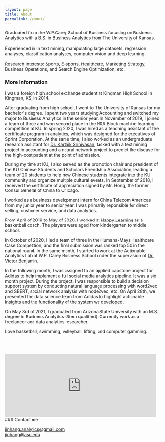 ```yaml
---
layout: page
title: About
permalink: /about/
---
```


Graduated from the W.P.Carey School of Business focusing on Business Analytics with a B.S. in Business Analytics from The University of Kansas.<br/>
<br/>
Experienced in in text mining, manipulating large datasets, regression analyses, classification analyses, computer vision and deep learning.<br/>
<br/>
Research Interests: Sports, E-sports, Healthcare, Marketing Strategy, Business Operations, and Search Engine Optimization, etc.<br/>

### More Information

I was a foreign high school exchange student at Kingman High School in Kingman, KS, in 2014.<br/>

After graduating from high school, I went to The University of Kansas for my bachelor's degree. 
I spent two years studying Accounting and switched my major to Business Analytics in the senior year. 
In November of 2019, I joined a team of three and won second place in the H&R Block machine learning competition at KU. 
In spring 2020, I was hired as a teaching assistant of the certificate program in analytics, which was designed for the executives of Sprint Corporation. 
At the same time, I also worked as an undergraduate research assistant for [Dr. Karthik Srinivasan](https://www.business.ku.edu/people/karthik-srinivasan), 
tasked with a text mining project in accounting and a neural network project to predict the disease for the high-cost patient at the point of admission.<br/>

During my time at KU, I also served as the promotion chair and president of the KU Chinese Students and Scholars Friendship Association, 
leading a team of 20 students to help new Chinese students integrate into the KU community and organize multiple cultural events. 
In September of 2018, I received the certificate of appreciation signed by Mr. Hong, the former Consul General of China to Chicago.<br/>

I worked as a business development intern for China Telecom Americas from my junior year to senior year. I was primarily reponsible for direct selling, customer service, and data analytics. <br/>

From April of 2019 to May of 2020, I worked at [Happy Learning](https://happylearning.org/) as a basketball coach. The players were aged from kindergarten to middle school.<br/>

In October of 2020, I led a team of three in the Humana-Mays Healthcare Case Competition, and the final submission was ranked top 50 in the national round. In the same month, I started to work at the Actionable Analytics Lab at W.P. Carey Business School under the supervision of [Dr. Victor Benjamin](https://wpcarey.asu.edu/people/profile/979699).<br/>

In the following month, I was assigned to an applied capstone project for Adidas to help implement a full social media analytics pipeline. It was a six month project. During the project, I was responsible to build a decision support system by conducting natural language processing with word2vec and SBERT, social network analysis with node2vec, etc. On April 28th, we presented the data science team from Adidas to highlight actionable insights and the functionality of the system we developed.<br/>

On May 3rd of 2021, I graduated from Arizona State University with an M.S. degree in Business Analytics (Stem qualified). Currently work as a freelancer and data analytics researcher.<br/>

Love basketball, swimming, volleyball, lifting, and computer gamming.<br/>
<br/>
<br/>
<br/>
<iframe width="490" height="205" src="https://mars.nasa.gov/layout/embed/send-your-name/future/certificate/?cn=614621981934" frameborder="0"></iframe>
<br/>
### Contact me

[jinhang.analytics@gmail.com](mailto:jinhang.analytics@gmail.com)<br/>
[jinhang@asu.edu](mailto:jinhang@asu.edu)
